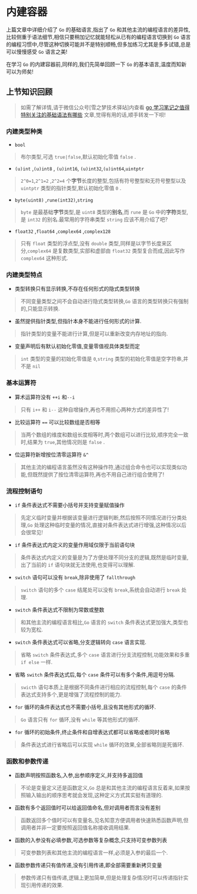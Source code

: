 # 内建容器

上篇文章中详细介绍了 `Go` 的基础语言,指出了 `Go` 和其他主流的编程语言的差异性,比较侧重于语法细节,相信只要稍加记忆就能轻松从已有的编程语言切换到 `Go` 语言的编程习惯中,尽管这种切换可能并不是特别顺畅,但多加练习尤其是多多试错,总是可以慢慢感受 `Go` 语言之美!

在学习 `Go` 的内建容器前,同样的,我们先简单回顾一下 `Go` 的基本语言,温度而知新可以为师矣!

## 上节知识回顾

> 如需了解详情,请于微信公众号[雪之梦技术驿站]内查看 [go 学习笔记之值得特别关注的基础语法有哪些](https://mp.weixin.qq.com/s/8Ijk3FGMo9fCSTNGbx8R3Q) 文章,觉得有用的话,顺手转发一下呗!

### 内建类型种类

- `bool` 

> 布尔类型,可选 `true|false`,默认初始化零值 `false` .

- `(u)int` ,`(u)int8` , `(u)int16`, `(u)int32`,`(u)int64`,`uintptr`

> `2^0=1`,`2^1=2` ,`2^2=4` 个**字节**长度的整型,包括有符号整型和无符号整型以及 `uintptr` 类型的指针类型,默认初始化零值 `0` .

- `byte(uint8)` ,`rune(int32)`,`string`

> `byte` 是最基础**字节**类型,是 `uint8` 类型的**别名**,而 `rune` 是 `Go` 中的**字符**类型,是 `int32` 的别名.最常用的字符串类型 `string` 应该不用介绍了吧?

- `float32` ,`float64` ,`complex64` ,`complex128`

> 只有 `float` 类型的浮点型,没有 `double` 类型,同样是以字节长度来区分,`complex64` 是复数类型,实部和虚部由 `float32` 类型复合而成,因此写作 `complex64` 这种形式.

### 内建类型特点

- 类型转换只有显示转换,不存在任何形式的隐式类型转换

> 不同变量类型之间不会自动进行隐式类型转换,`Go` 语言的类型转换只有强制的,只能显示转换.

- 虽然提供指针类型,但指针本身不能进行任何形式的计算.

> 指针类型的变量不能进行计算,但是可以重新改变内存地址的指向.

- 变量声明后有默认初始化零值,变量零值视具体类型而定

> `int` 类型的变量的初始化零值是 `0`,`string` 类型的初始化零值是空字符串,并不是 `nil`

### 基本运算符

- 算术运算符没有 `++i` 和`--i` 

> 只有 `i++` 和 `i--` 这种自增操作,再也不用担心两种方式的差异性了!

- 比较运算符 `==` 可以比较数组是否相等

> 当两个数组的维度和数组长度相等时,两个数组可以进行比较,顺序完全一致时,结果为 `true`,其他情况则是 `false` .

- 位运算符新增按位清零运算符 `&^`

> 其他主流的编程语言虽然没有这种操作符,通过组合命令也可以实现类似功能,但既然提供了按位清零运算符,再也不用自己进行组合使用了!

### 流程控制语句

- `if`  条件表达式不需要小括号并支持变量赋值操作

> 先定义临时变量并根据该变量进行逻辑判断,然后按照不同情况进行分类处理,`Go` 处理这种临时变量的情况,直接对条件表达式进行增强,这种情况以后会很常见!

- `if` 条件表达式内定义的变量作用域仅限于当前语句块

> 条件表达式内定义的变量是为了方便处理不同分支的逻辑,既然是临时变量,出了当前的 `if` 语句块就无法使用,也变得可以理解.

- `switch` 语句可以没有 `break`,除非使用了 `fallthrough`

> `switch` 语句的多个 `case` 结尾处可以没有 `break`,系统会自动进行 `break` 处理.

- `switch` 条件表达式不限制为常数或整数

> 和其他主流的编程语言相比,`Go` 语言的 `switch` 条件表达式更加强大,类型也较为宽松.

- `switch` 条件表达式可以省略,分支逻辑转向 `case` 语言实现.

> 省略 `switch` 条件表达式,多个 `case` 语言进行分支流程控制,功能效果和多重 `if else` 一样.

- 省略 `switch` 条件表达式后,每个 `case` 条件可以有多个条件,用逗号分隔.

> `swicth` 语句本质上是根据不同条件进行相应的流程控制,每个 `case` 的条件表达式支持多个,更是增强了流程控制的能力.

- `for` 循环的条件表达式也不需要小括号,且没有其他形式的循环.

> `Go` 语言只有 `for` 循环,没有 `while` 等其他形式的循环.

- `for` 循环的初始条件,终止条件和自增表达式都可以省略或者同时省略

> 条件表达式进行省略后可以实现 `while` 循环的效果,全部省略则是死循环.

### 函数和参数传递

- 函数声明按照函数名,入参,出参顺序定义,并支持多返回值

> 不论是变量定义还是函数定义,`Go` 总是和其他主流的编程语言反着来,如果按照输入输出的顺序思考就会发现,这种定义方式其实挺有道理的.

- 函数有多个返回值时可以给返回值命名,但对调用者而言没有差别

> 函数返回多个值时可以有变量名,见名知意方便调用者快速熟悉函数声明,但调用者并非一定要按照返回值名称接收调用结果.

- 函数的入参没有必填参数,可选参数等复杂概念,只支持可变参数列表

> 可变参数列表和其他主流的编程语言一样,必须是入参的最后一个.

- 函数参数传递只有值传递,没有引用传递,即全部需要重新拷贝变量

> 参数传递只有值传递,逻辑上更加简单,但是处理复杂情况时可以传递指针实现引用传递的效果.



